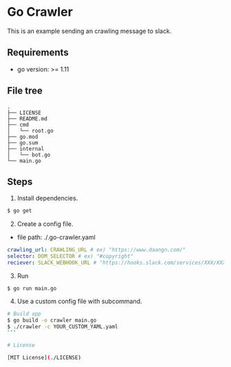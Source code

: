# Go Crawler

This is an example sending an crawling message to slack.

## Requirements

- go version: >= 1.11

## File tree

```
.
├── LICENSE
├── README.md
├── cmd
│   └── root.go
├── go.mod
├── go.sum
├── internal
│   └── bot.go
└── main.go
```

## Steps

1. Install dependencies.

```sh
$ go get
```

2.  Create a config file.

- file path: ./.go-crawler.yaml

```yaml
crawling_url: CRAWLING_URL # ex) "https://www.daangn.com/"
selector: DOM_SELECTOR # ex) "#copyright"
reciever: SLACK_WEBHOOK_URL # "https://hooks.slack.com/services/XXX/XXX/XXX"
```


3. Run

```
$ go run main.go
```

4. Use a custom config file with subcommand.

````sh
# Build app
$ go build -o crawler main.go
$ ./crawler -c YOUR_CUSTOM_YAML.yaml
```

# License

[MIT License](./LICENSE)